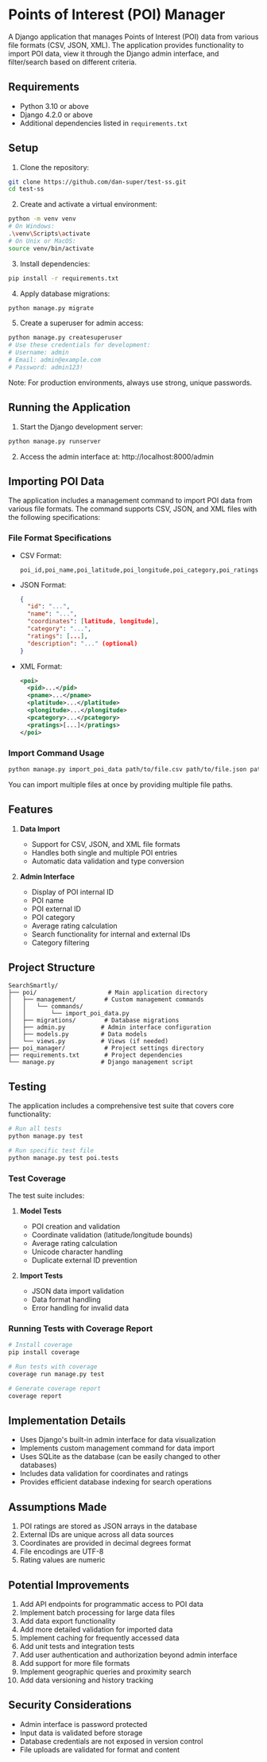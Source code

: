 # Points of Interest (POI) Manager

A Django application that manages Points of Interest (POI) data from various file formats (CSV, JSON, XML). The application provides functionality to import POI data, view it through the Django admin interface, and filter/search based on different criteria.

## Requirements

- Python 3.10 or above
- Django 4.2.0 or above
- Additional dependencies listed in `requirements.txt`

## Setup

1. Clone the repository:

```bash
git clone https://github.com/dan-super/test-ss.git
cd test-ss
```

2. Create and activate a virtual environment:

```bash
python -m venv venv
# On Windows:
.\venv\Scripts\activate
# On Unix or MacOS:
source venv/bin/activate
```

3. Install dependencies:

```bash
pip install -r requirements.txt
```

4. Apply database migrations:

```bash
python manage.py migrate
```

5. Create a superuser for admin access:

```bash
python manage.py createsuperuser
# Use these credentials for development:
# Username: admin
# Email: admin@example.com
# Password: admin123!
```

Note: For production environments, always use strong, unique passwords.

## Running the Application

1. Start the Django development server:

```bash
python manage.py runserver
```

2. Access the admin interface at: http://localhost:8000/admin

## Importing POI Data

The application includes a management command to import POI data from various file formats. The command supports CSV, JSON, and XML files with the following specifications:

### File Format Specifications

- CSV Format:

  ```
  poi_id,poi_name,poi_latitude,poi_longitude,poi_category,poi_ratings
  ```
- JSON Format:

  ```json
  {
    "id": "...",
    "name": "...",
    "coordinates": [latitude, longitude],
    "category": "...",
    "ratings": [...],
    "description": "..." (optional)
  }
  ```
- XML Format:

  ```xml
  <poi>
    <pid>...</pid>
    <pname>...</pname>
    <platitude>...</platitude>
    <plongitude>...</plongitude>
    <pcategory>...</pcategory>
    <pratings>[...]</pratings>
  </poi>
  ```

### Import Command Usage

```bash
python manage.py import_poi_data path/to/file.csv path/to/file.json path/to/file.xml
```

You can import multiple files at once by providing multiple file paths.

## Features

1. **Data Import**

   - Support for CSV, JSON, and XML file formats
   - Handles both single and multiple POI entries
   - Automatic data validation and type conversion
2. **Admin Interface**

   - Display of POI internal ID
   - POI name
   - POI external ID
   - POI category
   - Average rating calculation
   - Search functionality for internal and external IDs
   - Category filtering

## Project Structure

```
SearchSmartly/
├── poi/                    # Main application directory
│   ├── management/        # Custom management commands
│   │   └── commands/   
│   │       └── import_poi_data.py
│   ├── migrations/        # Database migrations
│   ├── admin.py          # Admin interface configuration
│   ├── models.py         # Data models
│   └── views.py          # Views (if needed)
├── poi_manager/           # Project settings directory
├── requirements.txt       # Project dependencies
└── manage.py             # Django management script
```

## Testing

The application includes a comprehensive test suite that covers core functionality:

```bash
# Run all tests
python manage.py test

# Run specific test file
python manage.py test poi.tests
```

### Test Coverage

The test suite includes:

1. **Model Tests**

   - POI creation and validation
   - Coordinate validation (latitude/longitude bounds)
   - Average rating calculation
   - Unicode character handling
   - Duplicate external ID prevention
2. **Import Tests**

   - JSON data import validation
   - Data format handling
   - Error handling for invalid data

### Running Tests with Coverage Report

```bash
# Install coverage
pip install coverage

# Run tests with coverage
coverage run manage.py test

# Generate coverage report
coverage report
```

## Implementation Details

- Uses Django's built-in admin interface for data visualization
- Implements custom management command for data import
- Uses SQLite as the database (can be easily changed to other databases)
- Includes data validation for coordinates and ratings
- Provides efficient database indexing for search operations

## Assumptions Made

1. POI ratings are stored as JSON arrays in the database
2. External IDs are unique across all data sources
3. Coordinates are provided in decimal degrees format
4. File encodings are UTF-8
5. Rating values are numeric

## Potential Improvements

1. Add API endpoints for programmatic access to POI data
2. Implement batch processing for large data files
3. Add data export functionality
4. Add more detailed validation for imported data
5. Implement caching for frequently accessed data
6. Add unit tests and integration tests
7. Add user authentication and authorization beyond admin interface
8. Add support for more file formats
9. Implement geographic queries and proximity search
10. Add data versioning and history tracking

## Security Considerations

- Admin interface is password protected
- Input data is validated before storage
- Database credentials are not exposed in version control
- File uploads are validated for format and content
